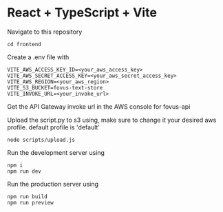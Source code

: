 # React + TypeScript + Vite

Navigate to this repository
```
cd frontend
```

Create a .env file with

```
VITE_AWS_ACCESS_KEY_ID=<your_aws_access_key>
VITE_AWS_SECRET_ACCESS_KEY=<your_aws_secret_access_key>
VITE_AWS_REGION=<your_aws_region>
VITE_S3_BUCKET=fovus-text-store
VITE_INVOKE_URL=<your_invoke_url>
```

Get the API Gateway invoke url in the AWS console for fovus-api

Upload the script.py to s3 using, make sure to change it your desired aws profile. default profile is 'default'

```
node scripts/upload.js
```

Run the development server using

```
npm i
npm run dev
```

Run the production server using

```
npm run build
npm run preview
```
